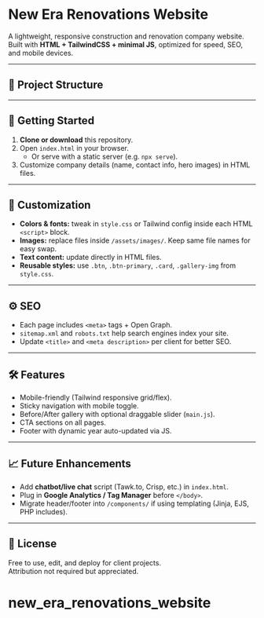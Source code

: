 # New Era Renovations Website

A lightweight, responsive construction and renovation company website.  
Built with **HTML + TailwindCSS + minimal JS**, optimized for speed, SEO, and mobile devices.  

---

## 📂 Project Structure

---

## 🚀 Getting Started

1. **Clone or download** this repository.  
2. Open `index.html` in your browser.  
   - Or serve with a static server (e.g. `npx serve`).  
3. Customize company details (name, contact info, hero images) in HTML files.  

---

## 🎨 Customization

- **Colors & fonts:** tweak in `style.css` or Tailwind config inside each HTML `<script>` block.  
- **Images:** replace files inside `/assets/images/`. Keep same file names for easy swap.  
- **Text content:** update directly in HTML files.  
- **Reusable styles:** use `.btn`, `.btn-primary`, `.card`, `.gallery-img` from `style.css`.

---

## ⚙️ SEO

- Each page includes `<meta>` tags + Open Graph.  
- `sitemap.xml` and `robots.txt` help search engines index your site.  
- Update `<title>` and `<meta description>` per client for better SEO.  

---

## 🛠 Features

- Mobile-friendly (Tailwind responsive grid/flex).  
- Sticky navigation with mobile toggle.  
- Before/After gallery with optional draggable slider (`main.js`).  
- CTA sections on all pages.  
- Footer with dynamic year auto-updated via JS.  

---

## 📈 Future Enhancements

- Add **chatbot/live chat** script (Tawk.to, Crisp, etc.) in `index.html`.  
- Plug in **Google Analytics / Tag Manager** before `</body>`.  
- Migrate header/footer into `/components/` if using templating (Jinja, EJS, PHP includes).  

---

## 📜 License

Free to use, edit, and deploy for client projects.  
Attribution not required but appreciated.
# new_era_renovations_website
